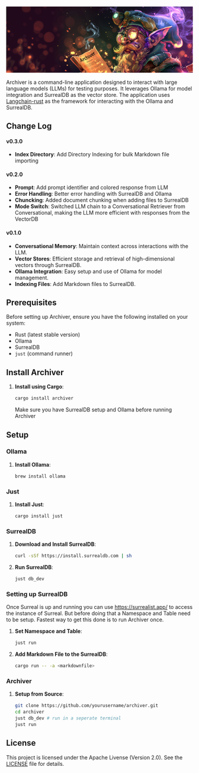 ![](archiver.png)

Archiver is a command-line application designed to interact with large language models (LLMs) for testing purposes.
It leverages Ollama for model integration and SurrealDB as the vector store. The application uses [Langchain-rust](https://github.com/Abraxas-365/langchain-rust) as the 
framework for interacting with the Ollama and SurrealDB.

## Change Log

#### v0.3.0
- **Index Directory**: Add Directory Indexing for bulk Markdown file importing

#### v0.2.0
- **Prompt**: Add prompt identifier and colored response from LLM
- **Error Handling**: Better error handling with SurrealDB and Ollama
- **Chuncking**: Added document chunking when adding files to SurrealDB
- **Mode Switch**: Switched LLM chain to a Conversational Retriever from Conversational, making the LLM more efficient with responses from the VectorDB

#### v0.1.0
- **Conversational Memory**: Maintain context across interactions with the LLM.
- **Vector Stores**: Efficient storage and retrieval of high-dimensional vectors through SurrealDB.
- **Ollama Integration**: Easy setup and use of Ollama for model management.
- **Indexing Files**: Add Markdown files to SurrealDB.


## Prerequisites

Before setting up Archiver, ensure you have the following installed on your system:

- Rust (latest stable version)
- Ollama
- SurrealDB
- `just` (command runner)

## Install Archiver

1. **Install using Cargo**:
    ```bash
    cargo install archiver
    ```
    Make sure you have SurrealDB setup and Ollama before running Archiver

## Setup


### Ollama

1. **Install Ollama**:
    ```bash
    brew install ollama
    ```

### Just

1. **Install Just**:
    ```bash
    cargo install just
    ```

### SurrealDB

1. **Download and Install SurrealDB**:
    ```bash
    curl -sSf https://install.surrealdb.com | sh
    ```

2. **Run SurrealDB**:
    ```bash
    just db_dev
    ```

### Setting up SurrealDB

Once Surreal is up and running you can use https://surrealist.app/ to access the instance of Surreal. 
But before doing that a Namespace and Table need to be setup. Fastest way to get this done is to run
Archiver once. 

1. **Set Namespace and Table**:
    ```bash
    just run
    ```

2. **Add Markdown File to the SurrealDB**: 
    ```bash
    cargo run -- -a <markdownfile>
    ```
    

### Archiver

1. **Setup from Source**:
    ```bash
    git clone https://github.com/yourusername/archiver.git
    cd archiver
    just db_dev # run in a seperate terminal
    just run
    ```

## License

This project is licensed under the Apache Livense (Version 2.0). See the [LICENSE](LICENSE.txt) file for details.


